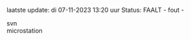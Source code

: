 laatste update: 
di 07-11-2023 13:20   uur 
Status: FAALT - fout - 
<div class="service R">svn</div><div class="service Y">microstation</div>